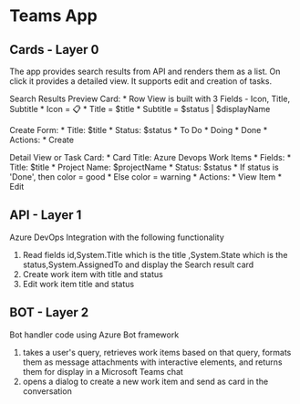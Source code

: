 # Teams App

## Cards - Layer 0

The app provides search results from API and renders them as a list. On click it provides a detailed view. It supports edit and creation of tasks.

Search Results Preview Card:
    * Row View is built with 3 Fields - Icon, Title, Subtitle
        * Icon = 📋
        * Title = $title
        * Subtitle = $status | $displayName
        
Create Form:
    * Title: $title
    * Status: $status
        * To Do
        * Doing
        * Done
    * Actions:
        * Create

Detail View or Task Card:
    * Card Title: Azure Devops Work Items
    * Fields:
        * Title: $title
        * Project Name: $projectName
        * Status: $status
            * If status is 'Done', then color = good
            * Else color = warning
    * Actions:
        * View Item
        * Edit

## API - Layer 1

Azure DevOps Integration with the following functionality

1. Read fields id,System.Title which is the title ,System.State which is the status,System.AssignedTo and display the Search result card
2. Create work item with title and status
3. Edit work item title and status

## BOT - Layer 2

Bot handler code using Azure Bot framework

1. takes a user's query, retrieves work items based on that query, formats them as message attachments with interactive elements, and returns them for display in a Microsoft Teams chat
1. opens a dialog to create a new work item and send as card in the conversation
 


